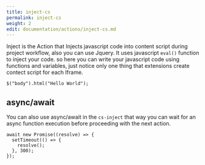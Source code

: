 ```yaml
---
title: inject-cs
permalink: inject-cs
weight: 2
edit: documentation/actions/inject-cs.md
---
```


Inject is the Action that Injects javascript code into content script during
project workflow, also you can use Jquery. It uses javascript `eval()` function
to inject your code. so here you can write your javascript code using functions
and variables, just notice only one thing that extensions create contect script
for each Iframe.

<div data-example="cs-inject">

```
$("body").html("Hello World");
```
</div> 

## async/await

You can also use async/await in the `cs-inject` that way you can wait for an
async function execution before proceeding with the next action.

<div data-example="cs-inject">

```
await new Promise((resolve) => {
  setTimeout(() => {
    resolve();
  }, 300);
});
```
</div> 